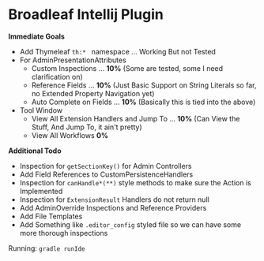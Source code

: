 # Broadleaf Intellij Plugin

**Immediate Goals**
- Add Thymeleaf `th:* ` namespace ... Working But not Tested
- For AdminPresentationAttributes
    - Custom Inspections ... **10%** (Some are tested, some I need clarification on)
    - Reference Fields ... **10%** (Just Basic Support on String Literals so far, no Extended Property Navigation yet)
    - Auto Complete on Fields ... **10%** (Basically this is tied into the above)
- Tool Window
    - View All Extension Handlers and Jump To ... **10%** (Can View the Stuff, And Jump To, it ain't pretty)
    - View All Workflows **0%**
    
**Additional Todo**
- Inspection for `getSectionKey()` for Admin Controllers
- Add Field References to CustomPersistenceHandlers
- Inspection for `canHandle*(**)` style methods to make sure the Action is Implemented
- Inspection for `ExtensionResult` Handlers do not return null
- Add AdminOverride Inspections and Reference Providers
- Add File Templates
- Add Something like `.editor_config` styled file so we can have some more thorough inspections

Running: `gradle runIde`

